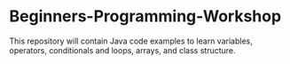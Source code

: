 # Beginners-Programming-Workshop
This repository will contain Java code examples to learn variables, operators, conditionals and loops, arrays, and class structure.
